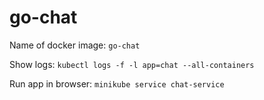 # go-chat

Name of docker image: `go-chat`

Show logs: `kubectl logs -f -l app=chat --all-containers`

Run app in browser: `minikube service chat-service`